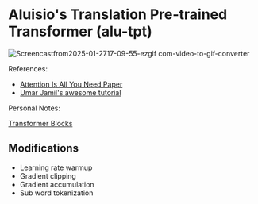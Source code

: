 # Aluisio's Translation Pre-trained Transformer (alu-tpt)

![Screencastfrom2025-01-2717-09-55-ezgif com-video-to-gif-converter](https://github.com/user-attachments/assets/51fda79f-d67e-40de-a6eb-33300a64eca9)

References:

- [Attention Is All You Need Paper](https://arxiv.org/abs/1706.03762)
- [Umar Jamil's awesome tutorial](https://www.youtube.com/watch?v=ISNdQcPhsts)

Personal Notes:

[Transformer Blocks](/docs/transformer-blocks.md)

## Modifications

- Learning rate warmup
- Gradient clipping
- Gradient accumulation
- Sub word tokenization
